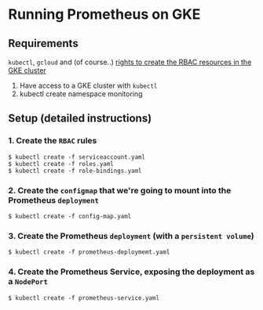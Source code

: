 # Running Prometheus on GKE 

## Requirements

`kubectl`, `gcloud` and (of course..) [rights to create the RBAC resources in the GKE cluster](https://coreos.com/operators/prometheus/docs/latest/troubleshooting.html)

1. Have access to a GKE cluster with `kubectl`
1. kubectl create namespace monitoring

## Setup (detailed instructions)


### 1. Create the `RBAC` rules 
```
$ kubectl create -f serviceaccount.yaml
$ kubectl create -f roles.yaml
$ kubectl create -f role-bindings.yaml
```

### 2. Create the `configmap` that we're going to mount into the Prometheus `deployment`
```
$ kubectl create -f config-map.yaml
```

### 3. Create the Prometheus `deployment` (with a `persistent volume`)
```
$ kubectl create -f prometheus-deploymemt.yaml
```


### 4. Create the Prometheus Service, exposing the deployment as a `NodePort` 
```
$ kubectl create -f prometheus-service.yaml
```
